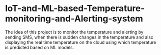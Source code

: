 # IoT-and-ML-based-Temperature-monitoring-and-Alerting-system
The idea of this project is to monitor the temperature and alerting by sending SMS, when there is sudden changes in the temperature and also displaying the real time temperature on the cloud using which temperature is predicted based on ML models.

